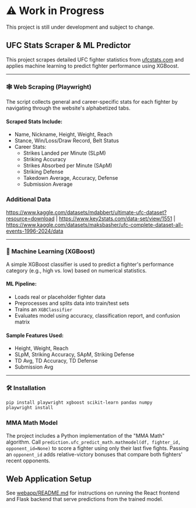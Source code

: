 # ⚠️ Work in Progress

This project is still under development and subject to change.

## UFC Stats Scraper & ML Predictor

This project scrapes detailed UFC fighter statistics from [ufcstats.com](http://www.ufcstats.com/statistics/fighters) and applies machine learning to predict fighter performance using XGBoost.

---

### 🕸 Web Scraping (Playwright)

The script collects general and career-specific stats for each fighter by navigating through the website's alphabetized tabs.

#### Scraped Stats Include:

- Name, Nickname, Height, Weight, Reach
- Stance, Win/Loss/Draw Record, Belt Status
- Career Stats:
  - Strikes Landed per Minute (SLpM)
  - Striking Accuracy
  - Strikes Absorbed per Minute (SApM)
  - Striking Defense
  - Takedown Average, Accuracy, Defense
  - Submission Average

### Additional Data

https://www.kaggle.com/datasets/mdabbert/ultimate-ufc-dataset?resource=download |
https://www.key2stats.com/data-set/view/1551 |
https://www.kaggle.com/datasets/maksbasher/ufc-complete-dataset-all-events-1996-2024/data

---

### 🤖 Machine Learning (XGBoost)

A simple XGBoost classifier is used to predict a fighter's performance category (e.g., high vs. low) based on numerical statistics.

#### ML Pipeline:

- Loads real or placeholder fighter data
- Preprocesses and splits data into train/test sets
- Trains an `XGBClassifier`
- Evaluates model using accuracy, classification report, and confusion matrix

#### Sample Features Used:

- Height, Weight, Reach
- SLpM, Striking Accuracy, SApM, Striking Defense
- TD Avg, TD Accuracy, TD Defense
- Submission Avg

---

### 🛠 Installation

```bash
pip install playwright xgboost scikit-learn pandas numpy
playwright install
```


### MMA Math Model

The project includes a Python implementation of the "MMA Math" algorithm.
Call `prediction.ufc_predict_math.mathmodel(df, fighter_id, opponent_id=None)`
to score a fighter using only their last five fights. Passing an `opponent_id`
adds relative-victory bonuses that compare both fighters' recent opponents.

## Web Application Setup

See [webapp/README.md](webapp/README.md) for instructions on running the React frontend and Flask backend that serve predictions from the trained model.
